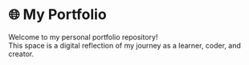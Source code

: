 # 🌐 My Portfolio

Welcome to my personal portfolio repository!  
This space is a digital reflection of my journey as a learner, coder, and creator.


